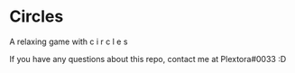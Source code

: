 # Circles
A relaxing game with c i r c l e s

If you have any questions about this repo, contact me at Plextora#0033 :D